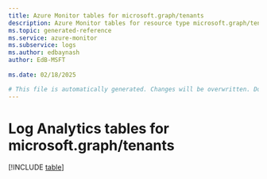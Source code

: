 ```yaml
---
title: Azure Monitor tables for microsoft.graph/tenants
description: Azure Monitor tables for resource type microsoft.graph/tenants
ms.topic: generated-reference
ms.service: azure-monitor
ms.subservice: logs
ms.author: edbaynash
author: EdB-MSFT
   
ms.date: 02/18/2025

# This file is automatically generated. Changes will be overwritten. Do not change this file directly.
---
```


# Log Analytics tables for microsoft.graph/tenants  

[!INCLUDE [table](~/reusable-content/ce-skilling/azure/includes/azure-monitor/reference/tables/microsoft-graph_tenants-include.md)]

